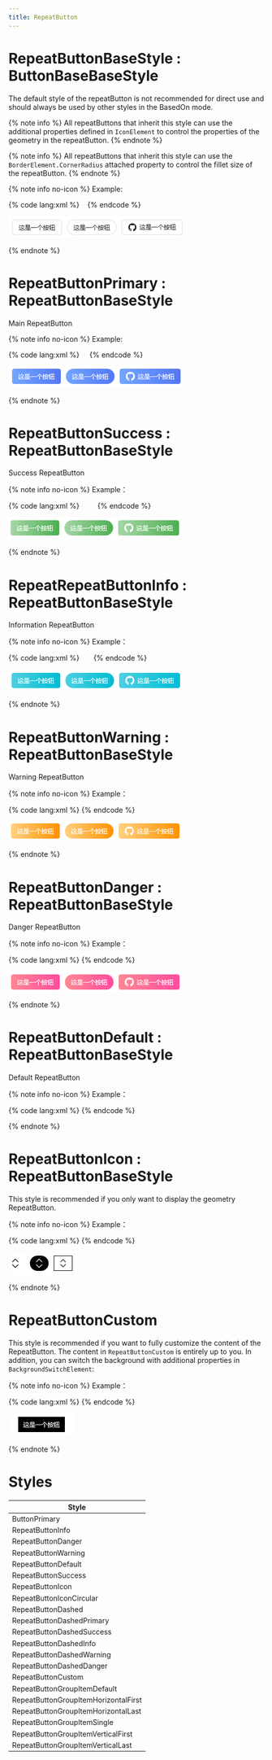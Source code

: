 ```yaml
---
title: RepeatButton
---
```


# RepeatButtonBaseStyle : ButtonBaseBaseStyle

The default style of the repeatButton is not recommended for direct use and should always be used by other styles in the BasedOn mode.

{% note info %}
All repeatButtons that inherit this style can use the additional properties defined in `IconElement` to control the properties of the geometry in the repeatButton.
{% endnote %}

{% note info %}
All repeatButtons that inherit this style can use the `BorderElement.CornerRadius` attached property to control the fillet size of the repeatButton.
{% endnote %}

{% note info no-icon %}
Example:

{% code lang:xml %}
<StackPanel Orientation="Horizontal">
  <RepeatButton Content="This is a RepeatButton"/>
  <RepeatButton Content="This is a RepeatButton" Margin="10,0,0,0" controls:BorderElement.CornerRadius="15"/>
  <RepeatButton Content="This is a RepeatButton" Margin="10,0,0,0"
controls:IconElement.Geometry="{StaticResource GithubGeometry}"/>
</StackPanel>
{% endcode %}

![ButtonBaseStyle](https://raw.githubusercontent.com/HandyOrg/HandyOrgResource/master/HandyControl/Doc/native_controls/ButtonBaseStyle_1.png)

{% endnote %}

# RepeatButtonPrimary : RepeatButtonBaseStyle

Main RepeatButton

{% note info no-icon %}
Example:

{% code lang:xml %}
<StackPanel Orientation="Horizontal">
   <RepeatButton Style="{StaticResource RepeatButtonPrimary}" Content="This is a RepeatButton"/>
   <RepeatButton Style="{StaticResource RepeatButtonPrimary}" Content="This is a RepeatButton" Margin="10,0,0,0" controls:BorderElement.CornerRadius="15"/>
   <RepeatButton Style="{StaticResource RepeatButtonPrimary}" Content="This is a RepeatButton" Margin="10,0,0,0" controls:IconElement.Geometry="{StaticResource GithubGeometry}"/>
</StackPanel>
{% endcode %}

![ButtonPrimary](https://raw.githubusercontent.com/HandyOrg/HandyOrgResource/master/HandyControl/Doc/native_controls/ButtonPrimary_1.png)

{% endnote %}

# RepeatButtonSuccess : RepeatButtonBaseStyle

Success RepeatButton

{% note info no-icon %}
Example：

{% code lang:xml %}
<StackPanel Orientation="Horizontal">
   <RepeatButton Style="{StaticResource RepeatButtonSuccess}" Content="This is a RepeatButton"/>
   <RepeatButton Style="{StaticResource RepeatButtonSuccess}" Content="This is a RepeatButton" Margin="10,0,0,0" controls:BorderElement.CornerRadius="15"/>
   <RepeatButton Style="{StaticResource RepeatButtonSuccess}" Content="This is a RepeatButton" Margin="10,0,0,0" controls:IconElement.Geometry="{StaticResource GithubGeometry}"/>
</StackPanel>
{% endcode %}

![ButtonSuccess](https://raw.githubusercontent.com/HandyOrg/HandyOrgResource/master/HandyControl/Doc/native_controls/ButtonSuccess_1.png)

{% endnote %}

# RepeatRepeatButtonInfo : RepeatButtonBaseStyle

Information RepeatButton

{% note info no-icon %}
Example：

{% code lang:xml %}
<StackPanel Orientation="Horizontal">
  <RepeatButton Style="{StaticResource RepeatButtonInfo}" Content="This is a RepeatButton"/>
  <RepeatButton Style="{StaticResource RepeatButtonInfo}" Content="This is a RepeatButton" Margin="10,0,0,0" controls:BorderElement.CornerRadius="15"/>
  <RepeatButton Style="{StaticResource RepeatButtonInfo}" Content="This is a RepeatButton" Margin="10,0,0,0" controls:IconElement.Geometry="{StaticResource GithubGeometry}"/>
</StackPanel>
{% endcode %}

![ButtonInfo](https://raw.githubusercontent.com/HandyOrg/HandyOrgResource/master/HandyControl/Doc/native_controls/ButtonInfo_1.png)

{% endnote %}

# RepeatButtonWarning : RepeatButtonBaseStyle

Warning RepeatButton

{% note info no-icon %}
Example：

{% code lang:xml %}
<StackPanel Orientation="Horizontal">
    <RepeatButton Style="{StaticResource RepeatButtonWarning}" Content="This is a RepeatButton"/>
    <RepeatButton Style="{StaticResource RepeatButtonWarning}" Content="This is a RepeatButton" Margin="10,0,0,0" controls:BorderElement.CornerRadius="15"/>
    <RepeatButton Style="{StaticResource RepeatButtonWarning}" Content="This is a RepeatButton" Margin="10,0,0,0" controls:IconElement.Geometry="{StaticResource GithubGeometry}"/>
</StackPanel>
{% endcode %}

![ButtonWarning](https://raw.githubusercontent.com/HandyOrg/HandyOrgResource/master/HandyControl/Doc/native_controls/ButtonWarning_1.png)

{% endnote %}

# RepeatButtonDanger : RepeatButtonBaseStyle

Danger RepeatButton

{% note info no-icon %}
Example：

{% code lang:xml %}
<StackPanel Orientation="Horizontal">
    <RepeatButton Style="{StaticResource RepeatButtonDanger}" Content="This is a RepeatButton"/>
    <RepeatButton Style="{StaticResource RepeatButtonDanger}" Content="This is a RepeatButton" Margin="10,0,0,0" controls:BorderElement.CornerRadius="15"/>
    <RepeatButton Style="{StaticResource RepeatButtonDanger}" Content="This is a RepeatButton" Margin="10,0,0,0" controls:IconElement.Geometry="{StaticResource GithubGeometry}"/>
</StackPanel>
{% endcode %}

![ButtonDanger](https://raw.githubusercontent.com/HandyOrg/HandyOrgResource/master/HandyControl/Doc/native_controls/ButtonDanger_1.png)

{% endnote %}

# RepeatButtonDefault : RepeatButtonBaseStyle

Default RepeatButton

{% note info no-icon %}
Example：

{% code lang:xml %}
<StackPanel Orientation="Horizontal">
    <RepeatButton Style="{StaticResource RepeatButtonDefault}" Content="This is a RepeatButton"/>
    <RepeatButton Style="{StaticResource RepeatButtonDefault}" Content="This is a RepeatButton" Margin="10,0,0,0" controls:BorderElement.CornerRadius="15"/>
    <RepeatButton Style="{StaticResource RepeatButtonDefault}" Content="This is a RepeatButton" Margin="10,0,0,0" controls:IconElement.Geometry="{StaticResource GithubGeometry}"/>
</StackPanel>
{% endcode %}

{% endnote %}

# RepeatButtonIcon : RepeatButtonBaseStyle

This style is recommended if you only want to display the geometry RepeatButton.

{% note info no-icon %}
Example：

{% code lang:xml %}
<StackPanel Orientation="Horizontal">
    <RepeatButton Style="{StaticResource RepeatButtonIcon}" Foreground="Black" controls:IconElement.Geometry="{StaticResource UpDownGeometry}"/>
    <RepeatButton Style="{StaticResource RepeatButtonIcon}" Background="Black" Foreground="White" controls:BorderElement.CornerRadius="15" controls:IconElement.Geometry="{StaticResource UpDownGeometry}" Margin="10,0,0,0"/>
    <RepeatButton Style="{StaticResource RepeatButtonIcon}" BorderThickness="1" BorderBrush="Black" Foreground="Black" controls:IconElement.Geometry="{StaticResource UpDownGeometry}" Margin="10,0,0,0"/>
</StackPanel>
{% endcode %}

![ButtonIcon](https://raw.githubusercontent.com/HandyOrg/HandyOrgResource/master/HandyControl/Doc/native_controls/ButtonIcon_1.png)

{% endnote %}

# RepeatButtonCustom

This style is recommended if you want to fully customize the content of the RepeatButton. The content in `RepeatButtonCustom` is entirely up to you. In addition, you can switch the background with additional properties in `BackgroundSwitchElement`:

{% note info no-icon %}
Example：

{% code lang:xml %}
<RepeatButton Height="30" Padding="10,0" Background="Black" Foreground="White" Content="This is a RepeatButton" Style="{StaticResource RepeatButtonCustom}" controls:BackgroundSwitchElement.MouseHoverBackground="Red" controls:BackgroundSwitchElement.MouseDownBackground="PaleVioletRed"/>
{% endcode %}

![ButtonCustom](https://raw.githubusercontent.com/HandyOrg/HandyOrgResource/master/HandyControl/Doc/native_controls/ButtonCustom_1.gif)

{% endnote %}

# Styles
| Style |
| - |
| ButtonPrimary  | 
| RepeatButtonInfo  | 
| RepeatButtonDanger  | 
| RepeatButtonWarning  | 
| RepeatButtonDefault | 
| RepeatButtonSuccess  | 
| RepeatButtonIcon  | 
| RepeatButtonIconCircular  | 
| RepeatButtonDashed  | 
| RepeatButtonDashedPrimary  | 
| RepeatButtonDashedSuccess  | 
| RepeatButtonDashedInfo  | 
| RepeatButtonDashedWarning  | 
| RepeatButtonDashedDanger  | 
| RepeatButtonCustom  | 
| RepeatButtonGroupItemDefault  | 
| RepeatButtonGroupItemHorizontalFirst  | 
| RepeatButtonGroupItemHorizontalLast  | 
| RepeatButtonGroupItemSingle |
| RepeatButtonGroupItemVerticalFirst |
| RepeatButtonGroupItemVerticalLast |

